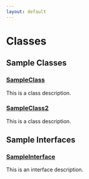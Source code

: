 ```yaml
---
layout: default
---
```

# Classes
## Sample Classes

### [SampleClass](/Sample-Classes/SampleClass.md)


This is a class description.



### [SampleClass2](/Sample-Classes/SampleClass2.md)


This is a class description.


## Sample Interfaces

### [SampleInterface](/Sample-Interfaces/SampleInterface.md)


This is an interface description.


